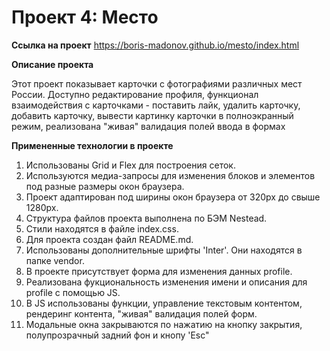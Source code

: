 # Проект 4: Место

**Ссылка на проект**
https://boris-madonov.github.io/mesto/index.html

**Описание проекта**

Этот проект показывает карточки с фотографиями различных мест России.
Доступно редактирование профиля, функционал взаимодействия с карточками - поставить лайк, удалить карточку, добавить карточку, вывести картинку карточки в полноэкранный режим, реализована "живая" валидация полей ввода в формах

**Примененные технологии в проекте**

1. Использованы Grid и Flex для построения сеток.
2. Используются медиа-запросы для изменения блоков и элементов под разные размеры окон браузера.
3. Проект адаптирован под ширины окон браузера от 320px до свыше 1280px. 
4. Структура файлов проекта выполнена по БЭМ Nestead.
5. Стили находятся в файле index.css.
6. Для проекта создан файл README.md.
7. Использованы дополнительные шрифты 'Inter'. Они находятся в папке vendor.
8. В проекте присутствует форма для изменения данных profile.
9. Реализована фукциональность изменения имени и описания для profile с помощью JS.
10. В JS использованы функции, управление текстовым контентом, рендеринг контента, "живая" валидация полей форм.
11. Модальные окна закрываются по нажатию на кнопку закрытия, полупрозрачный задний фон и кнопу 'Esc"